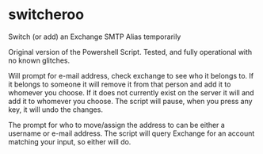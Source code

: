# switcheroo
Switch (or add) an Exchange SMTP Alias temporarily

Original version of the Powershell Script.
Tested, and fully operational with no known glitches.

Will prompt for e-mail address, check exchange to see who it belongs to.
If it belongs to someone it will remove it from that person and add it to whomever you choose.
If it does not currently exist on the server it will and add it to whomever you choose.
The script will pause, when you press any key, it will undo the changes.

The prompt for who to move/assign the address to can be either a username or e-mail address.
The script will query Exchange for an account matching your input, so either will do.
